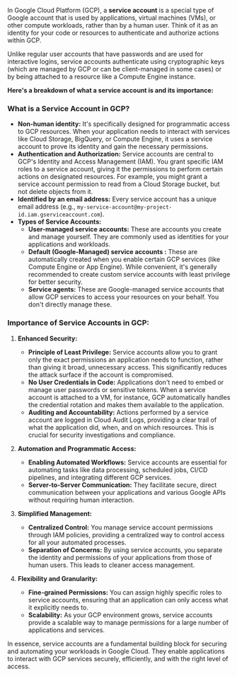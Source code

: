 In Google Cloud Platform (GCP), a **service account** is a special type of Google account that is used by applications, virtual machines (VMs), or other compute workloads, rather than by a human user. Think of it as an identity for your code or resources to authenticate and authorize actions within GCP.

Unlike regular user accounts that have passwords and are used for interactive logins, service accounts authenticate using cryptographic keys (which are managed by GCP or can be client-managed in some cases) or by being attached to a resource like a Compute Engine instance.

**Here's a breakdown of what a service account is and its importance:**

### What is a Service Account in GCP?

* **Non-human identity:** It's specifically designed for programmatic access to GCP resources. When your application needs to interact with services like Cloud Storage, BigQuery, or Compute Engine, it uses a service account to prove its identity and gain the necessary permissions.
* **Authentication and Authorization:** Service accounts are central to GCP's Identity and Access Management (IAM). You grant specific IAM roles to a service account, giving it the permissions to perform certain actions on designated resources. For example, you might grant a service account permission to read from a Cloud Storage bucket, but not delete objects from it.
* **Identified by an email address:** Every service account has a unique email address (e.g., `my-service-account@my-project-id.iam.gserviceaccount.com`).
* **Types of Service Accounts:**
    * **User-managed service accounts:** These are accounts you create and manage yourself. They are commonly used as identities for your applications and workloads.
    * **Default (Google-Managed) service accounts :** These are automatically created when you enable certain GCP services (like Compute Engine or App Engine). While convenient, it's generally recommended to create custom service accounts with least privilege for better security.
    * **Service agents:** These are Google-managed service accounts that allow GCP services to access your resources on your behalf. You don't directly manage these.

### Importance of Service Accounts in GCP:

1.  **Enhanced Security:**
    * **Principle of Least Privilege:** Service accounts allow you to grant only the exact permissions an application needs to function, rather than giving it broad, unnecessary access. This significantly reduces the attack surface if the account is compromised.
    * **No User Credentials in Code:** Applications don't need to embed or manage user passwords or sensitive tokens. When a service account is attached to a VM, for instance, GCP automatically handles the credential rotation and makes them available to the application.
    * **Auditing and Accountability:** Actions performed by a service account are logged in Cloud Audit Logs, providing a clear trail of what the application did, when, and on which resources. This is crucial for security investigations and compliance.

2.  **Automation and Programmatic Access:**
    * **Enabling Automated Workflows:** Service accounts are essential for automating tasks like data processing, scheduled jobs, CI/CD pipelines, and integrating different GCP services.
    * **Server-to-Server Communication:** They facilitate secure, direct communication between your applications and various Google APIs without requiring human interaction.

3.  **Simplified Management:**
    * **Centralized Control:** You manage service account permissions through IAM policies, providing a centralized way to control access for all your automated processes.
    * **Separation of Concerns:** By using service accounts, you separate the identity and permissions of your applications from those of human users. This leads to cleaner access management.

4.  **Flexibility and Granularity:**
    * **Fine-grained Permissions:** You can assign highly specific roles to service accounts, ensuring that an application can only access what it explicitly needs to.
    * **Scalability:** As your GCP environment grows, service accounts provide a scalable way to manage permissions for a large number of applications and services.

In essence, service accounts are a fundamental building block for securing and automating your workloads in Google Cloud. They enable applications to interact with GCP services securely, efficiently, and with the right level of access.
